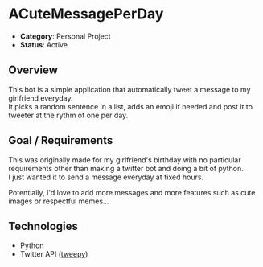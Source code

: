 # ACuteMessagePerDay

+ **Category**: Personal Project
+ **Status**: Active

## **Overview**

This bot is a simple application that automatically tweet a message to my girlfriend everyday.  
It picks a random sentence in a list, adds an emoji if needed and post it to tweeter at the rythm of one per day.

## **Goal / Requirements**

This was originally made for my girlfriend's birthday with no particular requirements other than making a twitter bot and doing a bit of python.  
I just wanted it to send a message everyday at fixed hours.  

Potentially, I'd love to add more messages and more features such as cute images or respectful memes...

## **Technologies**

+ Python
+ Twitter API ([tweepy](https://www.tweepy.org/))
